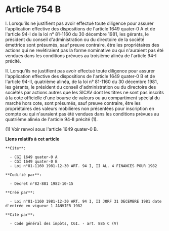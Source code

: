 # Article 754 B

I. Lorsqu'ils ne justifient pas avoir effectué toute diligence pour assurer l'application effective des dispositions de
l'article 1649 quater-0 A et de l'article 94-I de la loi n° 81-1160 du 30 décembre 1981, les gérants, le président du conseil
d'administration ou du directoire de la société émettrice sont présumés, sauf preuve contraire, être les propriétaires des
actions qui ne revêtiraient pas la forme nominative ou qui n'auraient pas été vendues dans les conditions prévues au
troisième alinéa de l'article 94-I précité.

II. Lorsqu'ils ne justifient pas avoir effectué toute diligence pour assurer l'application effective des dispositions de
l'article 1649 quater-0 B et de l'article 94-II, quatrième alinéa, de la loi n° 81-1160 du 30 décembre 1981, les gérants, le
président du conseil d'administration ou du directoire des sociétés par actions autres que les SICAV dont les titres ne sont
pas inscrits à la cote officielle d'une bourse de valeurs ou au compartiment spécial du marché hors cote, sont présumés, sauf
preuve contraire, être les propriétaires des valeurs mobilières non présentées pour inscription en compte ou qui n'auraient
pas été vendues dans les conditions prévues au quatrième alinéa de l'article 94-II précité (1).

(1) Voir renvoi sous l'article 1649 quater-0 B.

**Liens relatifs à cet article**

	**Cite**:

	  - CGI 1649 quater-0 A
	  - CGI 1649 quater-0 B
	  - Loi n°81-1160 1981-12-30 ART. 94 I, II AL. 4 FINANCES POUR 1982

	**Codifié par**:

	  - Décret n°82-881 1982-10-15

	**Créé par**:

	  - Loi n°81-1160 1981-12-30 ART. 94 I, II JORF 31 DECEMBRE 1981 date d'entrée en vigueur 1 JANVIER 1982

	**Cité par**:

	  - Code général des impôts, CGI. - art. 885 C (V)
